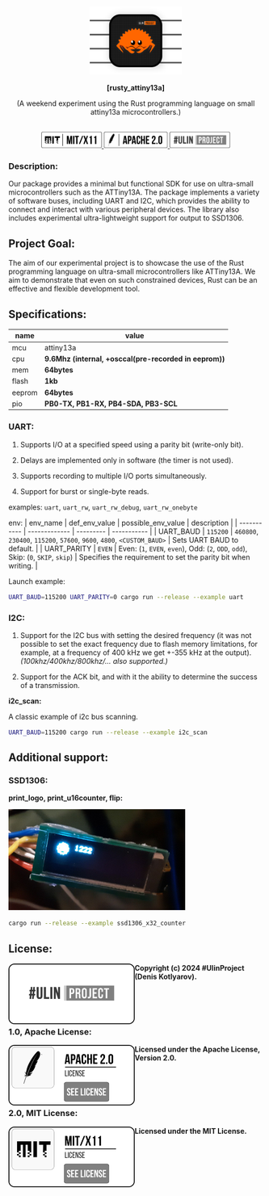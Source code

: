 
<div id="header" align="center">
  <img src="img/ferris.png" alt="mit" style="height: 135px; max-width: 100%;"/>
  
  <b>[rusty_attiny13a]</b>
  
  (A weekend experiment using the Rust programming language on small attiny13a microcontrollers.)
  </br></br>
<div id="badges">
  <a href="https://github.com/UlinProject/rusty_attiny13a/blob/main/LICENSE-MIT">
    <img src="https://github.com/UlinProject/img/blob/main/short_70/mit.png" alt="mit" style="height: 32px; max-width: 100%;"/>
  </a>
  <a href="https://github.com/UlinProject/rusty_attiny13a/blob/main/LICENSE-APACHE">
    <img src="https://github.com/UlinProject/img/blob/main/short_70/apache2.png" alt="apache2" style="height: 32px; max-width: 100%;"/>
  </a>
  <a href="https://github.com/denisandroid">
    <img src="https://github.com/UlinProject/img/blob/main/short_70/uproject.png" alt="uproject" style="height: 32px; max-width: 100%;"/>
  </a>
</div>
</div>

### Description:

Our package provides a minimal but functional SDK for use on ultra-small microcontrollers such as the ATTiny13A. The package implements a variety of software buses, including UART and I2C, which provides the ability to connect and interact with various peripheral devices. The library also includes experimental ultra-lightweight support for output to SSD1306.

## Project Goal:

The aim of our experimental project is to showcase the use of the Rust programming language on ultra-small microcontrollers like ATTiny13A. We aim to demonstrate that even on such constrained devices, Rust can be an effective and flexible development tool.

## Specifications:

| name | value |
| ---- | ----- |
| mcu | attiny13a |
| cpu | <b>9.6Mhz (internal, +osccal(pre-recorded in eeprom))</b> |
| mem | <b>64bytes</b> |
| flash | <b>1kb</b> |
| eeprom | <b>64bytes</b> |
| pio | <b>PB0-TX, PB1-RX, PB4-SDA, PB3-SCL</b> |

### UART:

1. Supports I/O at a specified speed using a parity bit (write-only bit).

3. Delays are implemented only in software (the timer is not used).

4. Supports recording to multiple I/O ports simultaneously.

5. Support for burst or single-byte reads.

examples: `uart`, `uart_rw`, `uart_rw_debug`, `uart_rw_onebyte`

env: 
| env_name    | def_env_value | possible_env_value | description |
| ----------- | ------------- | --------- | ----------- |
| UART_BAUD   | `115200`       | `460800`, `230400`, `115200`, `57600`, `9600`, `4800`, `<CUSTOM_BAUD>` | Sets UART BAUD to default. |
| UART_PARITY | `EVEN`         | Even: (`1`, `EVEN`, `even`), Odd: (`2`, `ODD`, `odd`), Skip: (`0`, `SKIP`, `skip`) | Specifies the requirement to set the parity bit when writing. |

Launch example:
```bash
UART_BAUD=115200 UART_PARITY=0 cargo run --release --example uart
```

### I2C:

1. Support for the I2C bus with setting the desired frequency (it was not possible to set the exact frequency due to flash memory limitations, for example, at a frequency of 400 kHz we get +-355 kHz at the output). <i>(100khz/400khz/800khz/... also supported.)</i>

2. Support for the ACK bit, and with it the ability to determine the success of a transmission.

<b>i2c_scan:</b>

A classic example of i2c bus scanning.

```bash
UART_BAUD=115200 cargo run --release --example i2c_scan
```

## Additional support:

### SSD1306:

<b>print_logo, print_u16counter, flip:</b>

<img src="photo/ssd1306.jpg" width="350" height="200" alt="print_logo, print_u16counter, flip"></img>

```bash
cargo run --release --example ssd1306_x32_counter
```

## License:

<div align="left">
  <a href="https://github.com/denisandroid">
    <img align="left" src="https://github.com/UlinProject/img/blob/main/block_450_220/uproject.png" alt="uproject" style="height: 120px; width: 250px;"/>
  </a>
  
  <b>Copyright (c) 2024 #UlinProject (Denis Kotlyarov).</b>
  </br></br></br></br></br>
</div>

### 1.0, Apache License:
<div align="left">
  <a href="https://github.com/UlinProject/rusty_attiny13a/blob/main/LICENSE-APACHE">
    <img align="left" src="https://github.com/UlinProject/img/blob/main/block_450_220/apache2.png" alt="apache2" style="height: 120px; width: 250px;"/>
  </a>
  
  <b>Licensed under the Apache License, Version 2.0.</b>
  </br></br></br></br></br>
</div>

### 2.0, MIT License:
<div align="left">
  <a href="https://github.com/UlinProject/rusty_attiny13a/blob/main/LICENSE-MIT">
    <img align="left" src="https://github.com/UlinProject/img/blob/main/block_450_220/mit.png" alt="mit" style="height: 120px; width: 250px;"/>
  </a>
  
  <b>Licensed under the MIT License.</b>
  </br></br></br></br></br>
</div>
